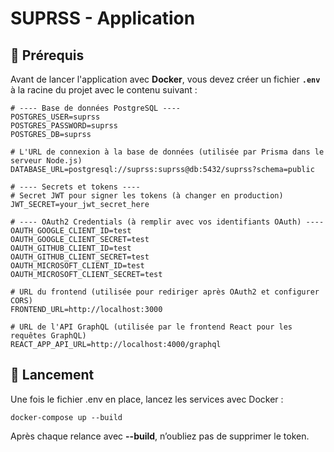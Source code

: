 # SUPRSS - Application

## 📌 Prérequis

Avant de lancer l'application avec **Docker**, vous devez créer un fichier **`.env`** à la racine du projet avec le contenu suivant :

```env
# ---- Base de données PostgreSQL ----
POSTGRES_USER=suprss
POSTGRES_PASSWORD=suprss
POSTGRES_DB=suprss

# L'URL de connexion à la base de données (utilisée par Prisma dans le serveur Node.js)
DATABASE_URL=postgresql://suprss:suprss@db:5432/suprss?schema=public

# ---- Secrets et tokens ----
# Secret JWT pour signer les tokens (à changer en production)
JWT_SECRET=your_jwt_secret_here

# ---- OAuth2 Credentials (à remplir avec vos identifiants OAuth) ----
OAUTH_GOOGLE_CLIENT_ID=test
OAUTH_GOOGLE_CLIENT_SECRET=test
OAUTH_GITHUB_CLIENT_ID=test
OAUTH_GITHUB_CLIENT_SECRET=test
OAUTH_MICROSOFT_CLIENT_ID=test
OAUTH_MICROSOFT_CLIENT_SECRET=test

# URL du frontend (utilisée pour rediriger après OAuth2 et configurer CORS)
FRONTEND_URL=http://localhost:3000

# URL de l'API GraphQL (utilisée par le frontend React pour les requêtes GraphQL)
REACT_APP_API_URL=http://localhost:4000/graphql
```

## 🚀 Lancement
Une fois le fichier .env en place, lancez les services avec Docker :

```
docker-compose up --build
```

Après chaque relance avec **--build**, n’oubliez pas de supprimer le token.